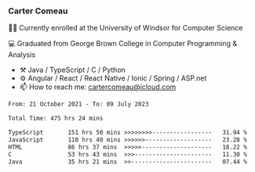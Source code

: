 ### Carter Comeau

🙋‍♂️ Currently enrolled at the University of Windsor for Computer Science

💻 Graduated from George Brown College in Computer Programming & Analysis

- ⚒️ Java / TypeScript / C / Python
- ⚙️ Angular / React / React Native / Ionic / Spring / ASP.net
- 📫 How to reach me: cartercomeau@icloud.com

<!--START_SECTION:waka-->

```txt
From: 21 October 2021 - To: 09 July 2023

Total Time: 475 hrs 24 mins

TypeScript       151 hrs 50 mins >>>>>>>>-----------------   31.94 %
JavaScript       110 hrs 40 mins >>>>>>-------------------   23.28 %
HTML             86 hrs 37 mins  >>>>>--------------------   18.22 %
C                53 hrs 43 mins  >>>----------------------   11.30 %
Java             35 hrs 21 mins  >>-----------------------   07.44 %
```

<!--END_SECTION:waka-->
